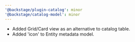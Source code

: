 ```yaml
---
'@backstage/plugin-catalog': minor
'@backstage/catalog-model': minor
---
```


- Added Grid/Card view as an alternative to catalog table.
- Added 'icon' to Entity metadata model.
